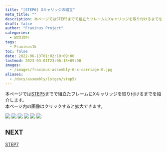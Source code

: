 ```yaml
---
title: "[STEP6] Xキャリッジの組立"
meta_title: ""
description: 本ページではSTEP5までで組立たフレームにXキャリッジを取り付けるまでを紹介します。  
draft: false
author: "Fraxinus Project"
categories:
  - 組立資料
tags:
  - Fraxinus1k
toc: false
date: 2022-06-13T01:02:10+09:00
lastmod: 2023-03-01T23:06:18+09:00
images:
  - /images/fraxinus-assembly-6-x-carriage-0.jpg
aliases:
  - /docs/assembly/1stgen/step5/
---
```


本ページでは[STEP5](../step5)までで組立たフレームにXキャリッジを取り付けるまでを紹介します。  
本ページ内の画像はクリックすると拡大できます。

![](/images/fraxinus-assembly-6-x-carriage-1.jpg)
![](/images/fraxinus-assembly-6-x-carriage-2.jpg)
![](/images/fraxinus-assembly-6-x-carriage-3.jpg)
![](/images/fraxinus-assembly-6-x-carriage-4.jpg)
![](/images/fraxinus-assembly-6-x-carriage-5.jpg)
![](/images/fraxinus-assembly-6-x-carriage-6.jpg)

## NEXT

[STEP7](../step7)
